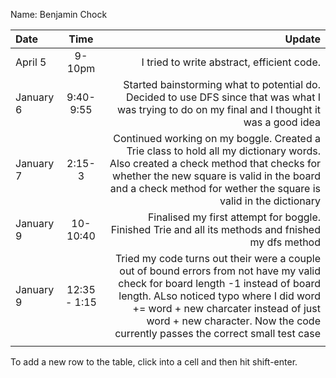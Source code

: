 Name: Benjamin Chock

| Date      |     Time     |                                                                                                                                                                                                                                                                                               Update |
|:----------|:------------:|-----------------------------------------------------------------------------------------------------------------------------------------------------------------------------------------------------------------------------------------------------------------------------------------------------:|
| April 5   |    9-10pm    |                                                                                                                                                                                                                                                           I tried to write abstract, efficient code. |
| January 6 |  9:40-9:55   |                                                                                                                                                    Started bainstorming what to potential do. Decided to use DFS since that was what I was trying to do on my final and I thought it was a good idea |
| January 7 |   2:15- 3    |                                                   Continued working on my boggle. Created a Trie class to hold all my dictionary words. Also created a check method that checks for whether the new square is valid in the board and a check method for wether the square is valid in the dictionary |
| January 9 |   10-10:40   |                                                                                                                                                                                                   Finalised my first attempt for boggle. Finished Trie and all its methods and fnished my dfs method |
| January 9 | 12:35 - 1:15 | Tried my code turns out their were a couple out of bound errors from not have my valid check for board length -1 instead of board length. ALso noticed typo where I did word += word + new charcater instead of just word + new character. Now the code currently passes the correct small test case |
|           |              |                                                                                                                                                                                                                                                                                                      |


To add a new row to the table, click into a cell and then hit shift-enter.